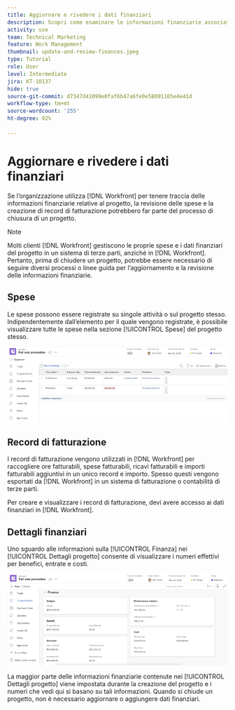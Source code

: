 ```yaml
---
title: Aggiornare e rivedere i dati finanziari
description: Scopri come esaminare le informazioni finanziarie associate a un progetto in [!DNL  Workfront].
activity: use
team: Technical Marketing
feature: Work Management
thumbnail: update-and-review-finances.jpeg
type: Tutorial
role: User
level: Intermediate
jira: KT-10137
hide: true
source-git-commit: d7347d41099e0faf6b47a6fe0e58091105e4e41d
workflow-type: tm+mt
source-wordcount: '255'
ht-degree: 92%

---
```


# Aggiornare e rivedere i dati finanziari

Se l’organizzazione utilizza [!DNL Workfront] per tenere traccia delle informazioni finanziarie relative al progetto, la revisione delle spese e la creazione di record di fatturazione potrebbero far parte del processo di chiusura di un progetto.

>[!NOTE]
>
>Molti clienti [!DNL Workfront] gestiscono le proprie spese e i dati finanziari del progetto in un sistema di terze parti, anziché in [!DNL Workfront]. Pertanto, prima di chiudere un progetto, potrebbe essere necessario di seguire diversi processi o linee guida per l’aggiornamento e la revisione delle informazioni finanziarie.


## Spese

Le spese possono essere registrate su singole attività o sul progetto stesso. Indipendentemente dall’elemento per il quale vengono registrate, è possibile visualizzare tutte le spese nella sezione [!UICONTROL Spese] del progetto stesso.

![[!UICONTROL Sezione Spese] di un progetto](assets/expense-section.png)

## Record di fatturazione

I record di fatturazione vengono utilizzati in [!DNL Workfront] per raccogliere ore fatturabili, spese fatturabili, ricavi fatturabili e importi fatturabili aggiuntivi in un unico record e importo. Spesso questi vengono esportati da [!DNL Workfront] in un sistema di fatturazione o contabilità di terze parti.

Per creare e visualizzare i record di fatturazione, devi avere accesso ai dati finanziari in [!DNL Workfront].

## Dettagli finanziari

Uno sguardo alle informazioni sulla [!UICONTROL Finanza] nei [!UICONTROL Dettagli progetto] consente di visualizzare i numeri effettivi per benefici, entrate e costi.

![Sezione Finanze della finestra [!UICONTROL Dettagli progetto] su un progetto](assets/finance-section-project-details.png)

La maggior parte delle informazioni finanziarie contenute nei [!UICONTROL Dettagli progetto] viene impostata durante la creazione del progetto e i numeri che vedi qui si basano su tali informazioni. Quando si chiude un progetto, non è necessario aggiornare o aggiungere dati finanziari.

<!---
learn more urls
Create billing records
Manage project expenses
Project finances
--->
